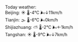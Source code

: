 Today weather:  
Beijing: ☀️   🌡️-4°C 🌬️↓11km/h  
Tianjin: 🌫  🌡️-6°C 🌬️0km/h  
Shijiazhuang: ⛅️  🌡️-2°C 🌬️←1km/h  
Tangshan: ☀️   🌡️-9°C 🌬️↓7km/h  
